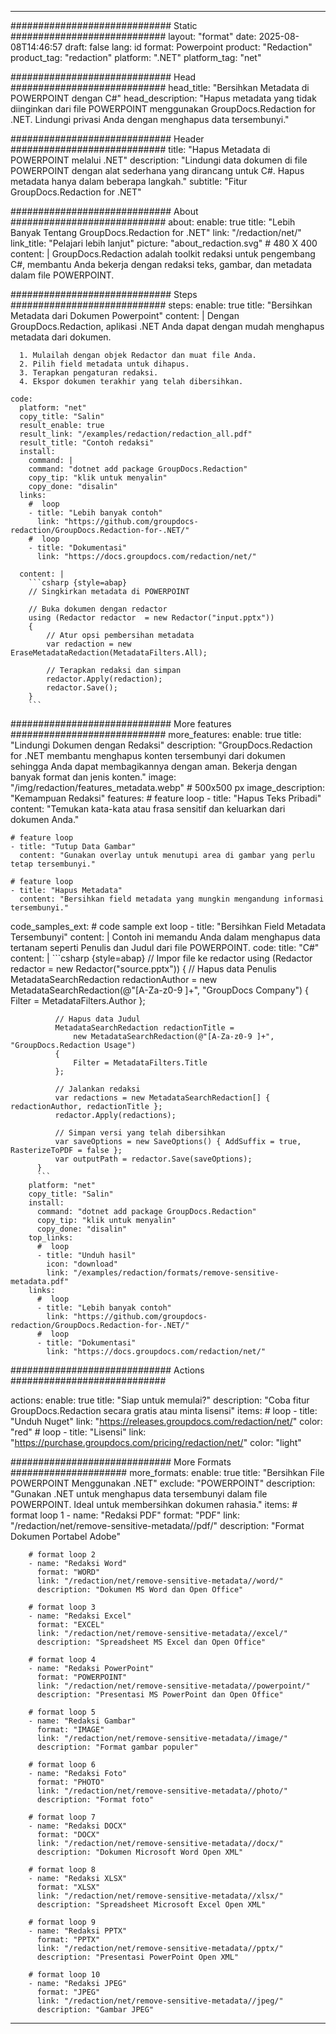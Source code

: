 
---
############################# Static ############################
layout: "format"
date:  2025-08-08T14:46:57
draft: false
lang: id
format: Powerpoint
product: "Redaction"
product_tag: "redaction"
platform: ".NET"
platform_tag: "net"

############################# Head ############################
head_title: "Bersihkan Metadata di POWERPOINT dengan C#"
head_description: "Hapus metadata yang tidak diinginkan dari file POWERPOINT menggunakan GroupDocs.Redaction for .NET. Lindungi privasi Anda dengan menghapus data tersembunyi."

############################# Header ############################
title: "Hapus Metadata di POWERPOINT melalui .NET" 
description: "Lindungi data dokumen di file POWERPOINT dengan alat sederhana yang dirancang untuk C#. Hapus metadata hanya dalam beberapa langkah."
subtitle: "Fitur GroupDocs.Redaction for .NET" 

############################# About ############################
about:
    enable: true
    title: "Lebih Banyak Tentang GroupDocs.Redaction for .NET"
    link: "/redaction/net/"
    link_title: "Pelajari lebih lanjut"
    picture: "about_redaction.svg" # 480 X 400
    content: |
       GroupDocs.Redaction adalah toolkit redaksi untuk pengembang C#, membantu Anda bekerja dengan redaksi teks, gambar, dan metadata dalam file POWERPOINT.

############################# Steps ############################
steps:
    enable: true
    title: "Bersihkan Metadata dari Dokumen Powerpoint"
    content: |
      Dengan GroupDocs.Redaction, aplikasi .NET Anda dapat dengan mudah menghapus metadata dari dokumen.
      
      1. Mulailah dengan objek Redactor dan muat file Anda.
      2. Pilih field metadata untuk dihapus.
      3. Terapkan pengaturan redaksi.
      4. Ekspor dokumen terakhir yang telah dibersihkan.
   
    code:
      platform: "net"
      copy_title: "Salin"
      result_enable: true
      result_link: "/examples/redaction/redaction_all.pdf"
      result_title: "Contoh redaksi"
      install:
        command: |
        command: "dotnet add package GroupDocs.Redaction"
        copy_tip: "klik untuk menyalin"
        copy_done: "disalin"
      links:
        #  loop
        - title: "Lebih banyak contoh"
          link: "https://github.com/groupdocs-redaction/GroupDocs.Redaction-for-.NET/"
        #  loop
        - title: "Dokumentasi"
          link: "https://docs.groupdocs.com/redaction/net/"
          
      content: |
        ```csharp {style=abap}
        // Singkirkan metadata di POWERPOINT

        // Buka dokumen dengan redactor
        using (Redactor redactor  = new Redactor("input.pptx"))
        {
            // Atur opsi pembersihan metadata
            var redaction = new EraseMetadataRedaction(MetadataFilters.All);
            
            // Terapkan redaksi dan simpan
            redactor.Apply(redaction);
            redactor.Save();
        }
        ```            


############################# More features ############################
more_features:
  enable: true
  title: "Lindungi Dokumen dengan Redaksi"
  description: "GroupDocs.Redaction for .NET membantu menghapus konten tersembunyi dari dokumen sehingga Anda dapat membagikannya dengan aman. Bekerja dengan banyak format dan jenis konten."
  image: "/img/redaction/features_metadata.webp" # 500x500 px
  image_description: "Kemampuan Redaksi"
  features:
    # feature loop
    - title: "Hapus Teks Pribadi"
      content: "Temukan kata-kata atau frasa sensitif dan keluarkan dari dokumen Anda."

    # feature loop
    - title: "Tutup Data Gambar"
      content: "Gunakan overlay untuk menutupi area di gambar yang perlu tetap tersembunyi."

    # feature loop
    - title: "Hapus Metadata"
      content: "Bersihkan field metadata yang mungkin mengandung informasi tersembunyi."
      
  code_samples_ext:
    # code sample ext loop
    - title: "Bersihkan Field Metadata Tersembunyi"
      content: |
        Contoh ini memandu Anda dalam menghapus data tertanam seperti Penulis dan Judul dari file POWERPOINT.
      code:
        title: "C#"
        content: |
          ```csharp {style=abap}
          //  Impor file ke redactor
          using (Redactor redactor  = new Redactor("source.pptx"))
          {
              // Hapus data Penulis
              MetadataSearchRedaction redactionAuthor = 
                  new MetadataSearchRedaction(@"[A-Za-z0-9 ]+", "GroupDocs Company")
              {
                  Filter = MetadataFilters.Author
              };

              // Hapus data Judul
              MetadataSearchRedaction redactionTitle = 
                  new MetadataSearchRedaction(@"[A-Za-z0-9 ]+", "GroupDocs.Redaction Usage")
              {
                  Filter = MetadataFilters.Title
              };

              // Jalankan redaksi
              var redactions = new MetadataSearchRedaction[] { redactionAuthor, redactionTitle };
              redactor.Apply(redactions);

              // Simpan versi yang telah dibersihkan
              var saveOptions = new SaveOptions() { AddSuffix = true, RasterizeToPDF = false };
              var outputPath = redactor.Save(saveOptions);
          }
          ```
        platform: "net"
        copy_title: "Salin"
        install:
          command: "dotnet add package GroupDocs.Redaction"
          copy_tip: "klik untuk menyalin"
          copy_done: "disalin"
        top_links:
          #  loop
          - title: "Unduh hasil"
            icon: "download"
            link: "/examples/redaction/formats/remove-sensitive-metadata.pdf"
        links:
          #  loop
          - title: "Lebih banyak contoh"
            link: "https://github.com/groupdocs-redaction/GroupDocs.Redaction-for-.NET/"
          #  loop
          - title: "Dokumentasi"
            link: "https://docs.groupdocs.com/redaction/net/"


############################# Actions ############################

actions:
  enable: true
  title: "Siap untuk memulai?"
  description: "Coba fitur GroupDocs.Redaction secara gratis atau minta lisensi"
  items:
    #  loop
    - title: "Unduh Nuget"
      link: "https://releases.groupdocs.com/redaction/net/"
      color: "red"
        #  loop
    - title: "Lisensi"
      link: "https://purchase.groupdocs.com/pricing/redaction/net/"
      color: "light"


############################# More Formats #####################
more_formats:
    enable: true
    title: "Bersihkan File POWERPOINT Menggunakan .NET"
    exclude: "POWERPOINT"
    description: "Gunakan .NET untuk menghapus data tersembunyi dalam file POWERPOINT. Ideal untuk membersihkan dokumen rahasia."
    items: 
        # format loop 1
        - name: "Redaksi PDF"
          format: "PDF"
          link: "/redaction/net/remove-sensitive-metadata//pdf/"
          description: "Format Dokumen Portabel Adobe"

        # format loop 2
        - name: "Redaksi Word"
          format: "WORD"
          link: "/redaction/net/remove-sensitive-metadata//word/"
          description: "Dokumen MS Word dan Open Office"
          
        # format loop 3
        - name: "Redaksi Excel"
          format: "EXCEL"
          link: "/redaction/net/remove-sensitive-metadata//excel/"
          description: "Spreadsheet MS Excel dan Open Office"

        # format loop 4
        - name: "Redaksi PowerPoint"
          format: "POWERPOINT"
          link: "/redaction/net/remove-sensitive-metadata//powerpoint/"
          description: "Presentasi MS PowerPoint dan Open Office"

        # format loop 5
        - name: "Redaksi Gambar"
          format: "IMAGE"
          link: "/redaction/net/remove-sensitive-metadata//image/"
          description: "Format gambar populer"

        # format loop 6
        - name: "Redaksi Foto"
          format: "PHOTO"
          link: "/redaction/net/remove-sensitive-metadata//photo/"
          description: "Format foto"

        # format loop 7
        - name: "Redaksi DOCX"
          format: "DOCX"
          link: "/redaction/net/remove-sensitive-metadata//docx/"
          description: "Dokumen Microsoft Word Open XML"
          
        # format loop 8
        - name: "Redaksi XLSX"
          format: "XLSX"
          link: "/redaction/net/remove-sensitive-metadata//xlsx/"
          description: "Spreadsheet Microsoft Excel Open XML"
          
        # format loop 9
        - name: "Redaksi PPTX"
          format: "PPTX"
          link: "/redaction/net/remove-sensitive-metadata//pptx/"
          description: "Presentasi PowerPoint Open XML"

        # format loop 10
        - name: "Redaksi JPEG"
          format: "JPEG"
          link: "/redaction/net/remove-sensitive-metadata//jpeg/"
          description: "Gambar JPEG"


---